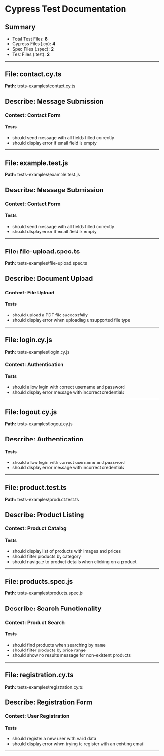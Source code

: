 # Cypress Test Documentation

## Summary

- Total Test Files: **8**
- Cypress Files (.cy): **4**
- Spec Files (.spec): **2**
- Test Files (.test): **2**

---

## File: **contact.cy.ts**

**Path:** tests-examples\contact.cy.ts

## Describe: **Message Submission**

### Context: **Contact Form**

#### Tests
- should send message with all fields filled correctly
- should display error if email field is empty

---

## File: **example.test.js**

**Path:** tests-examples\example.test.js

## Describe: **Message Submission**

### Context: **Contact Form**

#### Tests
- should send message with all fields filled correctly
- should display error if email field is empty

---

## File: **file-upload.spec.ts**

**Path:** tests-examples\file-upload.spec.ts

## Describe: **Document Upload**

### Context: **File Upload**

#### Tests
- should upload a PDF file successfully
- should display error when uploading unsupported file type

---

## File: **login.cy.js**

**Path:** tests-examples\login.cy.js

### Context: **Authentication**

#### Tests
- should allow login with correct username and password
- should display error message with incorrect credentials

---

## File: **logout.cy.js**

**Path:** tests-examples\logout.cy.js

## Describe: **Authentication**

#### Tests
- should allow login with correct username and password
- should display error message with incorrect credentials

---

## File: **product.test.ts**

**Path:** tests-examples\product.test.ts

## Describe: **Product Listing**

### Context: **Product Catalog**

#### Tests
- should display list of products with images and prices
- should filter products by category
- should navigate to product details when clicking on a product

---

## File: **products.spec.js**

**Path:** tests-examples\products.spec.js

## Describe: **Search Functionality**

### Context: **Product Search**

#### Tests
- should find products when searching by name
- should filter products by price range
- should show no results message for non-existent products

---

## File: **registration.cy.ts**

**Path:** tests-examples\registration.cy.ts

## Describe: **Registration Form**

### Context: **User Registration**

#### Tests
- should register a new user with valid data
- should display error when trying to register with an existing email

---


